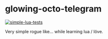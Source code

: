 # glowing-octo-telegram
[![simple-lua-tests](https://github.com/tjlaxs/glowing-octo-telegram/actions/workflows/main.yml/badge.svg)](https://github.com/tjlaxs/glowing-octo-telegram/actions/workflows/main.yml)

Very simple rogue like... while learning lua / löve.
